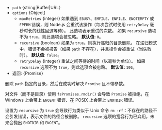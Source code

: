 <!-- YAML
added: v10.0.0
changes:
  - version:
     - v13.3.0
     - v12.16.0
    pr-url: https://github.com/nodejs/node/pull/30644
    description: 选项 `maxBusyTries` 被重命名为 `maxRetries`，并且默认值为 0。
      `emfileWait` 选项已被删除，并且 `EMFILE` 错误使用与其他错误相同的重试逻辑。
      支持 `retryDelay` 选项。
      `ENFILE` 错误会被重试。
  - version: v12.10.0
    pr-url: https://github.com/nodejs/node/pull/29168
    description: The `recursive`, `maxBusyTries`, and `emfileWait` options are
                  now supported.
-->

* `path` {string|Buffer|URL}
* `options` {Object}
  * `maxRetries` {integer} 如果遇到 `EBUSY`、`EMFILE`、`ENFILE`、`ENOTEMPTY` 或 `EPERM` 错误，则 Node.js 会重试该操作（每次尝试时使用 `retryDelay` 毫秒时长的线性回退等待）。
    此选项表示重试的次数。
    如果 `recursive` 选项不为 `true`，则此选项会被忽略。
    **默认值:** `0`。
  * `recursive` {boolean} 如果为 `true`，则执行递归的目录删除。
    在递归模式中，错误不会被报告（如果 `path` 不存在），并且操作会被重试（当失败时）。
    **默认值:** `false`。
  * `retryDelay` {integer} 重试之间等待的时间（以毫秒为单位）。
    如果 `recursive` 选项不为 `true`，则此选项会被忽略。
    **默认值:** `100`。
* 返回: {Promise}

删除 `path` 指定的目录，然后在成功时解决 `Promise` 且不带参数。

对文件（而不是目录）使用 `fsPromises.rmdir()` 会导致 `Promise` 被拒绝，在 Windows 上会带上 `ENOENT` 错误、在 POSIX 上会带上 `ENOTDIR` 错误。

设置为 `recursive` 为 `true` 会导致行为类似于 Unix 命令 `rm -rf`：不存在的路径不会引发错误，表示文件的路径会被删除。 
`recursive` 选项的宽容行为已弃用，未来会抛出 `ENOTDIR` 和 `ENOENT`。
